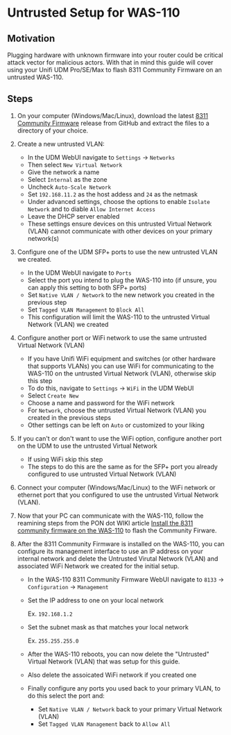 # Untrusted Setup for WAS-110

## Motivation

Plugging hardware with unknown firmware into your router could be critical attack vector for malicious actors. With that in mind this guide will cover using your Unifi UDM Pro/SE/Max to flash 8311 Community Firmware on an untrusted WAS-110.

## Steps

1. On your computer (Windows/Mac/Linux), download the latest [8311 Community Firmware](https://github.com/djGrrr/8311-was-110-firmware-builder/releases) release from GitHub and extract the files to a directory of your choice.

1. Create a new untrusted VLAN:
    - In the UDM WebUI navigate to `Settings` -> `Networks`
    - Then select `New Virtual Network`
    - Give the network a name
    - Select `Internal` as the zone
    - Uncheck `Auto-Scale Network`
    - Set `192.168.11.2` as the host addess and `24` as the netmask
    - Under advanced settings, choose the options to enable `Isolate Network` and to diable `Allow Internet Access`
    - Leave the DHCP server enabled
    - These settings ensure devices on this untrusted Virtual Network (VLAN) cannot communicate with other devices on your primary network(s)

1. Configure one of the UDM SFP+ ports to use the new untrusted VLAN we created.
    - In the UDM WebUI navigate to `Ports`
    - Select the port you intend to plug the WAS-110 into (if unsure, you can apply this setting to both SFP+ ports)
    - Set `Native VLAN / Network` to the new network you created in the previous step
    - Set `Tagged VLAN Management` to `Block All`
    - This configuration will limit the WAS-110 to the untrusted Virtual Network (VLAN) we created

1. Configure another port or WiFi network to use the same untrusted Virtual Network (VLAN)
    - If you have Unifi WiFi equipment and switches (or other hardware that supports VLANs) you can use WiFi for communicating to the WAS-110 on the untrusted Virtual Network (VLAN), otherwise skip this step
    - To do this, navigate to `Settings` -> `WiFi` in the UDM WebUI
    - Select `Create New`
    - Choose a name and password for the WiFi network
    - For `Network`, choose the untrusted Virtual Network (VLAN) you created in the previous steps
    - Other settings can be left on `Auto` or customized to your liking

1. If you can't or don't want to use the WiFi option, configure another port on the UDM to use the untrusted Virtual Network
    - If using WiFi skip this step
    - The steps to do this are the same as for the SFP+ port you already configured to use untrusted Virtual Network (VLAN)

1. Connect your computer (Windows/Mac/Linux) to the WiFi network or ethernet port that you configured to use the untrusted Virtual Network (VLAN).

1. Now that your PC can communicate with the WAS-110, follow the reamining steps from the PON dot WIKI article [Install the 8311 community firmware on the WAS-110](https://pon.wiki/guides/install-the-8311-community-firmware-on-the-was-110/#network-setup) to flash the Community Firware.

1. After the 8311 Community Firmware is installed on the WAS-110, you can configure its management interface to use an IP address on your internal network and delete the Untrusted Virutal Network (VLAN) and associated WiFi Network we created for the initial setup.
    - In the WAS-110 8311 Community Firmware WebUI navigate to `8133` -> `Configuration` -> `Management`
    - Set the IP address to one on your local network

      Ex. `192.168.1.2`

    - Set the subnet mask as that matches your local network

      Ex. `255.255.255.0`

    - After the WAS-110 reboots, you can now delete the "Untrusted" Virtual Network (VLAN) that was setup for this guide.
    - Also delete the assoicated WiFi network if you created one
    - Finally configure any ports you used back to your primary VLAN, to do this select the port and:
      - Set `Native VLAN / Network` back to your primary Virtual Network (VLAN)
      - Set `Tagged VLAN Management` back to `Allow All`
